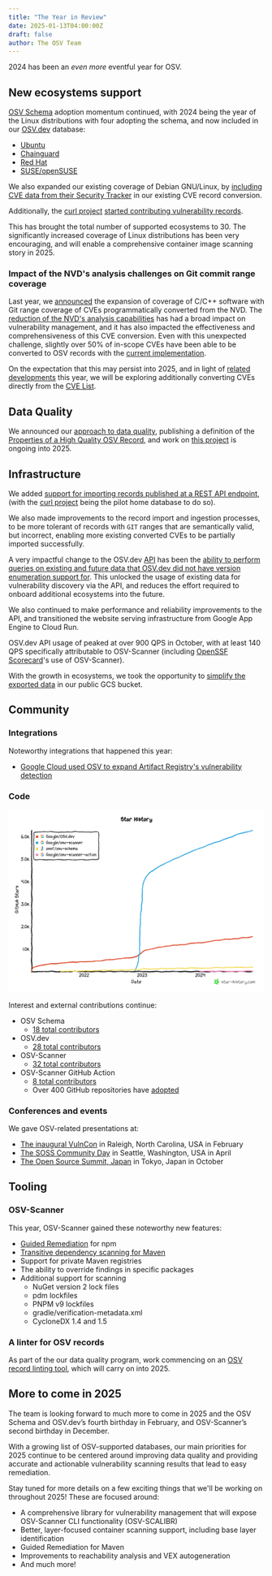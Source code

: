 ```yaml
---
title: "The Year in Review"
date: 2025-01-13T04:00:00Z
draft: false
author: The OSV Team
---
```

2024 has been an *even more* eventful year for OSV.

<!--more-->

## New ecosystems support

[OSV Schema](https://github.com/ossf/osv-schema) adoption momentum continued, with 2024 being the year of the Linux distributions with four adopting the schema, and now included in our [OSV.dev](https://osv.dev/list) database:

* [Ubuntu](https://openssf.org/blog/2024/06/11/ubuntu-security-notices-now-available-in-osv/)
* [Chainguard](https://openssf.org/blog/2024/07/03/chainguard-enhances-security-with-osv-advisory-feed/)
* [Red Hat](https://openssf.org/blog/2024/11/01/red-hats-collaboration-with-the-openssf-and-osv-dev-yields-results-red-hat-security-data-now-available-in-the-osv-format/)
* [SUSE/openSUSE](https://github.com/ossf/osv-schema/pull/260)

We also expanded our existing coverage of Debian GNU/Linux, by [including CVE data from their Security Tracker](https://osv.dev/blog/posts/supporting-debian-security-tracker-data/) in our existing CVE record conversion.

Additionally, the [curl project](https://curl.se/) [started contributing vulnerability records](https://osv.dev/blog/posts/announcing-curl-via-rest/).

This has brought the total number of supported ecosystems to 30. The significantly increased coverage of Linux distributions has been very encouraging, and will enable a comprehensive container image scanning story in 2025.

### Impact of the NVD's analysis challenges on Git commit range coverage

Last year, we [announced](https://osv.dev/blog/posts/introducing-broad-c-c++-support/) the expansion of coverage of C/C++ software with Git range coverage of CVEs
programmatically converted from the NVD. The [reduction of the NVD's analysis capabilities](https://www.scworld.com/news/update-delays-to-nist-vulnerability-database-alarms-researchers) has had a broad impact on vulnerability management, and it has also impacted the effectiveness and comprehensiveness of this CVE conversion. Even with this unexpected challenge, slightly over 50% of in-scope CVEs have been able to be converted to OSV records with the [current implementation](https://github.com/google/osv.dev/tree/master/vulnfeeds/cmd/nvd-cve-osv).

On the expectation that this may persist into 2025, and in light of [related](https://github.com/cisagov/vulnrichment) [developments](https://www.cisa.gov/securebydesign/pledge) this year, we will be exploring additionally converting CVEs directly from the [CVE List](https://github.com/CVEProject/cvelist).

## Data Quality

We announced our [approach to data quality](https://osv.dev/blog/posts/announcing-data-quality-initiatives/), publishing a definition of the [Properties of a High Quality OSV Record](https://google.github.io/osv.dev/data_quality.html), and work on [this project](https://github.com/orgs/google/projects/62) is ongoing into 2025.

## Infrastructure

We added [support for importing records published at a REST API endpoint](https://osv.dev/blog/posts/announcing-curl-via-rest/), (with the [curl project](https://curl.se/) being the pilot home database to do so).

We also made improvements to the record import and ingestion processes, to be more tolerant of records with `GIT` ranges that are semantically valid, but incorrect, enabling more existing converted CVEs to be partially imported successfully.

A very impactful change to the OSV.dev [API](https://google.github.io/osv.dev/api/) has been the [ability to perform queries on existing and future data that OSV.dev did not have version enumeration support for](https://osv.dev/blog/posts/announcing-api-queries-for-more-linux-distros/). This unlocked the usage of existing data for vulnerability discovery via the API, and reduces the effort required to onboard additional ecosystems into the future.

We also continued to make performance and reliability improvements to the API, and transitioned the website serving infrastructure from Google App Engine to Cloud Run.

OSV.dev API usage of peaked at over 900 QPS in October, with at least 140 QPS specifically attributable to OSV-Scanner (including [OpenSSF Scorecard](https://securityscorecards.dev/)'s use of OSV-Scanner).

With the growth in ecosystems, we took the opportunity to [simplify the exported data](https://groups.google.com/g/osv-discuss/c/V7ZSZEMewGA) in our public GCS bucket.

## Community

### Integrations

Noteworthy integrations that happened this year:

* [Google Cloud used OSV to expand Artifact Registry's vulnerability detection](https://security.googleblog.com/2024/12/google-cloud-expands-vulnerability.html)

### Code

![Image shows the GitHub star history for all OSV-related GitHub repositories taken at November 27, 2024. osv-schema has approximately 180 stars, osv.dev has approximately 1,500 stars, osv-scanner has approximately 6,270 stars, and osv-scanner-action has 16 stars.](star-history-20241127.png "GitHub star history for all OSV repos, as of 2024/11/27")

Interest and external contributions continue:

* OSV Schema
  * [18 total contributors](https://github.com/ossf/osv-schema/graphs/contributors?from=2024-01-01&to=2024-12-31&type=c)
* OSV.dev
  * [28 total contributors](https://github.com/google/osv.dev/graphs/contributors?from=2024-01-01&to=2024-12-31&type=c)
* OSV-Scanner
  * [32 total contributors](https://github.com/google/osv-scanner/graphs/contributors?from=2024-01-01&to=2024-12-31&type=c)
* OSV-Scanner GitHub Action
  * [8 total contributors](https://github.com/google/osv-scanner-action/graphs/contributors?from=2024-01-01&to=2024-12-31&type=c)
  * Over 400 GitHub repositories have [adopted](https://github.com/google/osv-scanner-action/network/dependents)

### Conferences and events

We gave OSV-related presentations at:

* [The inaugural VulnCon](https://www.first.org/conference/vulncon2024/program#pThe-Trials-and-Tribulations-of-Bulk-Converting-CVEs-to-OSV) in Raleigh, North Carolina, USA in February
* [The SOSS Community Day](https://sosscdna24.sched.com/event/1aNLy/beyond-just-update-all-the-things-uncovering-the-nuances-of-dependency-security-rex-pan-holly-gong-google) in Seattle, Washington, USA in April
* [The Open Source Summit, Japan](https://ossaidevjapan24.sched.com/event/1jKDY/trials-and-tribulations-of-updating-dependencies-for-vulnerability-remediation-xueqin-cui-michael-kedar-google) in Tokyo, Japan in October

## Tooling

### OSV-Scanner

This year, OSV-Scanner gained these noteworthy new features:

* [Guided Remediation](https://osv.dev/blog/posts/announcing-guided-remediation-in-osv-scanner/) for npm
* [Transitive dependency scanning for Maven](https://osv.dev/blog/posts/announcing-transitive-dependency-support-for-maven-pomxml-in-osv-scanner/)
* Support for private Maven registries
* The ability to override findings in specific packages
* Additional support for scanning
  * NuGet version 2 lock files
  * pdm lockfiles
  * PNPM v9 lockfiles
  * gradle/verification-metadata.xml
  * CycloneDX 1.4 and 1.5

### A linter for OSV records

As part of the our data quality program, work commencing on an [OSV record linting tool](https://github.com/ossf/osv-schema/tree/main/tools/osv-linter), which will carry on into 2025.

## More to come in 2025

The team is looking forward to much more to come in 2025 and the OSV Schema and OSV.dev’s fourth birthday in February, and OSV-Scanner’s second birthday in December.

With a growing list of OSV-supported databases, our main priorities for 2025 continue to be centered around improving data
quality and providing accurate and actionable vulnerability scanning results that lead to easy remediation.

Stay tuned for more details on a few exciting things that we'll be working on throughout 2025! These are focused around:
- A comprehensive library for vulnerability management that will expose OSV-Scanner CLI functionality (OSV-SCALIBR) 
- Better, layer-focused container scanning support, including base layer identification
- Guided Remediation for Maven
- Improvements to reachability analysis and VEX autogeneration
- And much more! 
